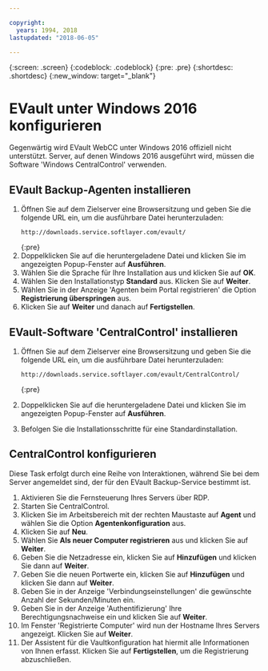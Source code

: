 ```yaml
---

copyright:
  years: 1994, 2018
lastupdated: "2018-06-05"

---
```

{:screen: .screen}
{:codeblock: .codeblock}
{:pre: .pre}
{:shortdesc: .shortdesc}
{:new_window: target="_blank"}

# EVault unter Windows 2016 konfigurieren

Gegenwärtig wird EVault WebCC unter Windows 2016 offiziell nicht unterstützt. Server, auf denen Windows 2016 ausgeführt wird, müssen die Software 'Windows CentralControl' verwenden.

## EVault Backup-Agenten installieren

1. Öffnen Sie auf dem Zielserver eine Browsersitzung und geben Sie die folgende URL ein, um die ausführbare Datei herunterzuladen:
   ```
   http://downloads.service.softlayer.com/evault/
   ```
   {:pre}
2. Doppelklicken Sie auf die heruntergeladene Datei und klicken Sie im angezeigten Popup-Fenster auf **Ausführen**. 
3. Wählen Sie die Sprache für Ihre Installation aus und klicken Sie auf **OK**.
4. Wählen Sie den Installationstyp **Standard** aus. Klicken Sie auf **Weiter**.
5. Wählen Sie in der Anzeige 'Agenten beim Portal registrieren' die Option **Registrierung überspringen** aus. 
6. Klicken Sie auf **Weiter** und danach auf **Fertigstellen**.

## EVault-Software 'CentralControl' installieren

1. Öffnen Sie auf dem Zielserver eine Browsersitzung und geben Sie die folgende URL ein, um die ausführbare Datei herunterzuladen:

   ```
   http://downloads.service.softlayer.com/evault/CentralControl/
   ```
   {:pre}

2. Doppelklicken Sie auf die heruntergeladene Datei und klicken Sie im angezeigten Popup-Fenster auf **Ausführen**. 
3. Befolgen Sie die Installationsschritte für eine Standardinstallation.

## CentralControl konfigurieren

Diese Task erfolgt durch eine Reihe von Interaktionen, während Sie bei dem Server angemeldet sind, der für den EVault Backup-Service bestimmt ist. 

1. Aktivieren Sie die Fernsteuerung Ihres Servers über RDP.
2. Starten Sie CentralControl.
3. Klicken Sie im Arbeitsbereich mit der rechten Maustaste auf **Agent** und wählen Sie die Option **Agentenkonfiguration** aus.
4. Klicken Sie auf **Neu**.
5. Wählen Sie **Als neuer Computer registrieren** aus und klicken Sie auf **Weiter**.
6. Geben Sie die Netzadresse ein, klicken Sie auf **Hinzufügen** und klicken Sie dann auf **Weiter**.
7. Geben Sie die neuen Portwerte ein, klicken Sie auf **Hinzufügen** und klicken Sie dann auf **Weiter**.
8. Geben Sie in der Anzeige 'Verbindungseinstellungen' die gewünschte Anzahl der Sekunden/Minuten ein. 
9. Geben Sie in der Anzeige 'Authentifizierung' Ihre Berechtigungsnachweise ein und klicken Sie auf **Weiter**.
10. Im Fenster 'Registrierte Computer' wird nun der Hostname Ihres Servers angezeigt. Klicken Sie auf **Weiter**.
11.	Der Assistent für die Vaultkonfiguration hat hiermit alle Informationen von Ihnen erfasst. Klicken Sie auf **Fertigstellen**, um die Registrierung abzuschließen.


